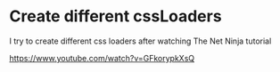 # Create different cssLoaders

I try to create different css loaders after watching The Net Ninja tutorial

https://www.youtube.com/watch?v=GFkorypkXsQ
